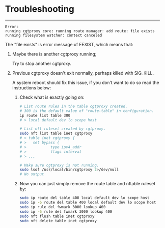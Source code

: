 # Troubleshooting

---

```
Error:
running cgtproxy core: running route manager: add route: file exists
running filesystem watcher: context canceled
```

The "file exists" is error message of EEXIST, which means that:

1. Maybe there is another cgtproxy running;

   Try to stop another cgtproxy.

2. Previous cgtproxy doesn't exit normally, perhaps killed with SIG_KILL.

   A system reboot should fix this issue, if you don't want to do so read the instructions below:

   1. Check what is exactly going on:

      ```bash
      # List route rules in the table cgtproxy created.
      # 300 is the default value of "route-table" in configuration.
      ip route list table 300
      # > local default dev lo scope host

      # List nft ruleset created by cgtproxy.
      sudo nft list table inet cgtproxy
      # > table inet cgtproxy {
      # >   set bypass {
      # >           type ipv4_addr
      # >           flags interval
      # > ...

      # Make sure cgtproxy is not running.
      sudo lsof /usr/local/bin/cgtproxy 2>/dev/null
      # No output
      ```

   2. Now you can just simply remove the route table and nftable ruleset by:

      ```bash
      sudo ip route del table 400 local default dev lo scope host
      sudo ip -6 route del table 400 local default dev lo scope host
      sudo ip rule del fwmark 3000 lookup 400
      sudo ip -6 rule del fwmark 3000 lookup 400
      sudo nft flush table inet cgtproxy
      sudo nft delete table inet cgtproxy
      ```
